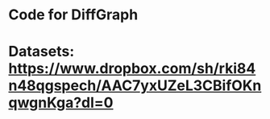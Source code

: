 # Code for DiffGraph

# Datasets:   https://www.dropbox.com/sh/rki84n48qgspech/AAC7yxUZeL3CBifOKnqwgnKga?dl=0
